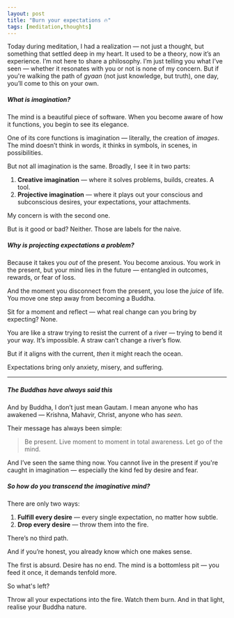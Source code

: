 ```yaml
---
layout: post
title: "Burn your expectations 🔥"
tags: [meditation,thoughts]
---
```


Today during meditation, I had a realization — not just a thought, but something that settled deep in my heart.
It used to be a theory, now it’s an experience.
I’m not here to share a philosophy. I’m just telling you what I’ve seen — whether it resonates with you or not is none of my concern. But if you're walking the path of *gyaan* (not just knowledge, but truth), one day, you’ll come to this on your own.

##### What is imagination?

The mind is a beautiful piece of software.
When you become aware of how it functions, you begin to see its elegance.

One of its core functions is imagination — literally, the creation of *images*. The mind doesn’t think in words, it thinks in symbols, in scenes, in possibilities.

But not all imagination is the same. Broadly, I see it in two parts:

1. **Creative imagination** — where it solves problems, builds, creates. A tool.
2. **Projective imagination** — where it plays out your conscious and subconscious desires, your expectations, your attachments.

My concern is with the second one.

But is it good or bad?
Neither. Those are labels for the naive.

##### Why is projecting expectations a problem?

Because it takes you *out* of the present.
You become anxious.
You work in the present, but your mind lies in the future — entangled in outcomes, rewards, or fear of loss.

And the moment you disconnect from the present, you lose the *juice* of life.
You move one step away from becoming a Buddha.

Sit for a moment and reflect — what real change can you bring by expecting?
None.

You are like a straw trying to resist the current of a river — trying to bend it your way.
It’s impossible. A straw can’t change a river’s flow.

But if it aligns with the current, *then* it might reach the ocean.

Expectations bring only anxiety, misery, and suffering.

---

##### The Buddhas have always said this

And by Buddha, I don’t just mean Gautam.
I mean anyone who has awakened — Krishna, Mahavir, Christ, anyone who has *seen*.

Their message has always been simple:

> Be present.
> Live moment to moment in total awareness.
> Let go of the mind.

And I’ve seen the same thing now.
You cannot live in the present if you're caught in imagination — especially the kind fed by desire and fear.

##### So how do you transcend the imaginative mind?

There are only two ways:

1. **Fulfill every desire** — every single expectation, no matter how subtle.
2. **Drop every desire** — throw them into the fire.

There’s no third path.

And if you’re honest, you already know which one makes sense.

The first is absurd. Desire has no end. The mind is a bottomless pit — you feed it once, it demands tenfold more.

So what's left?

Throw all your expectations into the fire.
Watch them burn.
And in that light, realise your Buddha nature.


